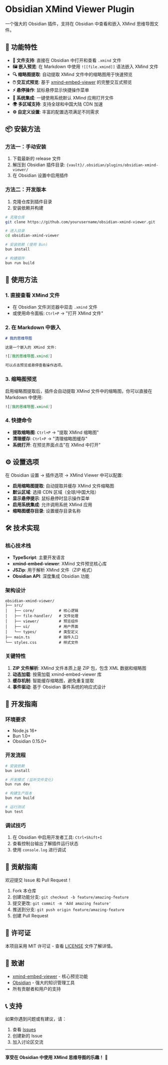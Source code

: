 # Obsidian XMind Viewer Plugin

一个强大的 Obsidian 插件，支持在 Obsidian 中查看和嵌入 XMind 思维导图文件。

## 🌟 功能特性

- **📁 文件支持**: 直接在 Obsidian 中打开和查看 `.xmind` 文件
- **🖼️ 嵌入预览**: 在 Markdown 中使用 `![[file.xmind]]` 语法嵌入 XMind 文件
- **🔍 缩略图提取**: 自动提取 XMind 文件中的缩略图用于快速预览
- **🖱️ 交互式预览**: 基于 [xmind-embed-viewer](https://github.com/xmindltd/xmind-embed-viewer) 的完整交互式预览
- **⚡ 悬停操作**: 鼠标悬停显示快捷操作菜单
- **🔗 系统集成**: 一键使用系统默认 XMind 应用打开文件
- **🌍 多区域支持**: 支持全球和中国大陆 CDN 加速
- **⚙️ 自定义设置**: 丰富的配置选项满足不同需求

## 📦 安装方法

### 方法一：手动安装

1. 下载最新的 release 文件
2. 解压到 Obsidian 插件目录: `{vault}/.obsidian/plugins/obsidian-xmind-viewer/`
3. 在 Obsidian 设置中启用插件

### 方法二：开发版本

1. 克隆仓库到插件目录
2. 安装依赖并构建

```bash
# 克隆仓库
git clone https://github.com/yourusername/obsidian-xmind-viewer.git

# 进入目录
cd obsidian-xmind-viewer

# 安装依赖 (使用 Bun)
bun install

# 构建插件
bun run build
```

## 🚀 使用方法

### 1. 直接查看 XMind 文件

- 在 Obsidian 文件浏览器中双击 `.xmind` 文件
- 或使用命令面板: `Ctrl+P` → "打开 XMind 文件"

### 2. 在 Markdown 中嵌入

```markdown
# 我的思维导图

这是一个嵌入的 XMind 文件:

![[我的思维导图.xmind]]

可以点击预览或悬停查看操作选项。
```

### 3. 缩略图预览

启用缩略图提取后，插件会自动提取 XMind 文件中的缩略图，你可以直接在 Markdown 中使用:

```markdown
![[我的思维导图.xmind]]
```

### 4. 快捷命令

- **提取缩略图**: `Ctrl+P` → "提取 XMind 缩略图"
- **清理缓存**: `Ctrl+P` → "清理缩略图缓存"
- **系统打开**: 在预览界面点击"在 XMind 中打开"

## ⚙️ 设置选项

在 Obsidian 设置 → 插件选项 → XMind Viewer 中可以配置:

- **启用缩略图提取**: 自动提取并缓存 XMind 文件缩略图
- **默认区域**: 选择 CDN 区域（全球/中国大陆）
- **显示悬停提示**: 鼠标悬停时显示操作菜单
- **启用系统集成**: 允许调用系统 XMind 应用
- **缩略图缓存目录**: 设置缓存目录名称

## 🛠️ 技术实现

### 核心技术栈

- **TypeScript**: 主要开发语言
- **xmind-embed-viewer**: XMind 文件预览核心库
- **JSZip**: 用于解析 XMind 文件（ZIP 格式）
- **Obsidian API**: 深度集成 Obsidian 功能

### 架构设计

```
obsidian-xmind-viewer/
├── src/
│   ├── core/           # 核心逻辑
│   ├── file-handler/   # 文件处理
│   ├── viewer/         # 预览组件
│   ├── ui/             # 用户界面
│   └── types/          # 类型定义
├── main.ts             # 插件入口
└── styles.css          # 样式文件
```

### 关键特性

1. **ZIP 文件解析**: XMind 文件本质上是 ZIP 包，包含 XML 数据和缩略图
2. **动态加载**: 按需加载 xmind-embed-viewer 库
3. **缓存机制**: 智能缓存缩略图，避免重复提取
4. **事件驱动**: 基于 Obsidian 事件系统的响应式设计

## 🔧 开发指南

### 环境要求

- Node.js 16+
- Bun 1.0+
- Obsidian 0.15.0+

### 开发流程

```bash
# 安装依赖
bun install

# 开发模式 (监听文件变化)
bun run dev

# 构建生产版本
bun run build

# 运行测试
bun test
```

### 调试技巧

1. 在 Obsidian 中启用开发者工具: `Ctrl+Shift+I`
2. 查看控制台输出了解插件运行状态
3. 使用 `console.log` 进行调试

## 🤝 贡献指南

欢迎提交 Issue 和 Pull Request！

1. Fork 本仓库
2. 创建功能分支: `git checkout -b feature/amazing-feature`
3. 提交更改: `git commit -m 'Add amazing feature'`
4. 推送到分支: `git push origin feature/amazing-feature`
5. 创建 Pull Request

## 📄 许可证

本项目采用 MIT 许可证 - 查看 [LICENSE](LICENSE) 文件了解详情。

## 🙏 致谢

- [xmind-embed-viewer](https://github.com/xmindltd/xmind-embed-viewer) - 核心预览功能
- [Obsidian](https://obsidian.md/) - 强大的知识管理工具
- 所有贡献者和用户的支持

## 📞 支持

如果你遇到问题或有建议，请：

1. 查看 [Issues](https://github.com/yourusername/obsidian-xmind-viewer/issues)
2. 创建新的 Issue
3. 加入讨论区交流

---

**享受在 Obsidian 中使用 XMind 思维导图的乐趣！** 🎉 